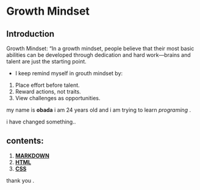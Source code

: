 # Growth Mindset

## Introduction

 Growth Mindset: “In a growth mindset, people believe that their most basic abilities can be developed through dedication and hard work—brains and talent are just the starting point.

- I keep remind myself in grouth mindset by:

1. Place effort before talent.
2. Reward actions, not traits.
3. View challenges as opportunities.


my name is **obada** i am 24 years old and i am trying to learn _programing_ .

i have changed something..

## contents:

1. [**MARKDOWN**](https://obadeh.github.io/learning-journal/markdown) 
2. [**HTML**](https://obadeh.github.io/learning-journal/file2)
3. [**CSS**](https://obadeh.github.io/learning-journal/css)

thank you .
